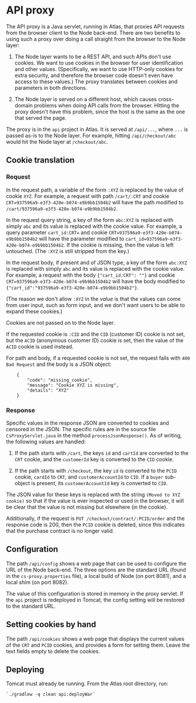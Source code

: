 # API proxy

The API proxy is a Java servlet, running in Atlas, that proxies API requests from
the browser client to the Node back-end. There are two benefits to using such
a proxy over doing a call straight from the browser to the Node layer:

1. The Node layer wants to be a REST API, and such APIs don't use cookies. We
   want to use cookies in the browser for user identification and other values.
   (Specifically, we want to use HTTP-only cookies for extra security, and
   therefore the browser code doesn't even have access to these values.) The
   proxy translates between cookies and parameters in both directions.

2. The Node layer is served on a different host, which causes cross-domain
   problems when doing API calls from the browser. Hitting the proxy doesn't
   have this problem, since the host is the same as the one that served the
   page.

The proxy is in the `api` project in Atlas. It is served at `/api/...`, where
`...` is passed as-is to the Node layer. For example, hitting `/api/checkout/abc`
would hit the Node layer at `/checkout/abc`.

## Cookie translation

### Request

In the request path, a variable of the form `:XYZ` is replaced by the value of
cookie `XYZ`.  For example, a request with path `/cart/:CRT` and cookie
`CRT=937596a9-e3f3-420e-b074-e9b9bb1504b2` will have the path modified to
`/cart/937596a9-e3f3-420e-b074-e9b9bb1504b2`.

In the request query string, a key of the form `abc:XYZ` is replaced with
simply `abc` and its value is replaced with the cookie value.  For example, a
query parameter `cart_id:CRT=` and cookie
`CRT=937596a9-e3f3-420e-b074-e9b9bb1504b2` will have the parameter modified to
`cart_id=937596a9-e3f3-420e-b074-e9b9bb1504b2`. If the cookie is missing,
then the value is left untouched. (The `:XYZ` is still stripped from the key.)

In the request body, if present and of JSON type, a key of the form `abc:XYZ`
is replaced with simply `abc` and its value is replaced with the cookie
value.  For example, a request with the body `{"cart_id:CRT": ""}` and cookie
`CRT=937596a9-e3f3-420e-b074-e9b9bb1504b2` will have the body modified to
`{"cart_id":"937596a9-e3f3-420e-b074-e9b9bb1504b2"}`.

(The reason we don't allow `:XYZ` in the *value* is that the values can come
from user input, such as form input, and we don't want users to be able to
expand these cookies.)

Cookies are not passed on to the Node layer.

If the requested cookie is `:CID` and the `CID` (customer ID) cookie is not
set, but the `ACID` (anonymous customer ID) cookie is set, then the value of
the `ACID` cookie is used instead.

For path and body, if a requested cookie is not set, the request fails with
`400 Bad Request` and the body is a JSON object:

```
    {
        "code": "missing_cookie",
        "message": "Cookie XYZ is missing",
        "details": "XYZ"
    }
```

### Response

Specific values in the response JSON are converted to cookies and censored in
the JSON. The specific rules are in the source file `CsProxyServlet.java` in the
method `processJsonResponse()`. As of writing, the following values are handled:

1. If the path starts with `/cart`, the keys `id` and `cartId` are converted to
   the `CRT` cookie, and the `customerId` key is converted to the `CID` cookie.

2. If the path starts with `/checkout`, the key `id` is converted to the `PCID`
   cookie, `cardId` to `CRT`, and `customerAccountId` to `CID`. If a `buyer`
   sub-object is present, its `customerAccountId` key is converted to `CID`.

The JSON value for these keys is replaced with the string `(Moved to XYZ cookie)`
so that if the value is ever inspected or used in the browser, it will be clear
that the value is not missing but elsewhere (in the cookie).

Additionally, if the request is `PUT /checkout/contract/:PCID/order` and the
response code is 200, then the `PCID` cookie is deleted, since this indicates
that the purchase contract is no longer valid.

## Configuration

The path `/api/config` shows a web page that can be used to configure the URL
of the Node back-end. The three options are the standard URL (found in the
`cs-proxy.properties` file), a local build of Node (on port 8081), and a local
shim (on port 8082).

The value of this configuration is stored in memory in the proxy servlet. If the
`api` project is redeployed in Tomcat, the config setting will be restored to
the standard URL.

## Setting cookies by hand

The path `/api/cookies` shows a web page that displays the current values of
the `CRT` and `PCID` cookies, and provides a form for setting them. Leave the
text fields empty to delete the cookies.

## Deploying

Tomcat must already be running. From the Atlas root directory, run:

    `./gradlew -q clean api:deployWar`

